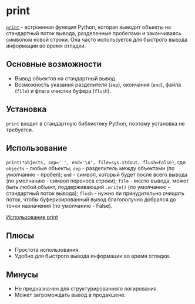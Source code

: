 # print

[`print`](https://docs.python.org/3/library/functions.html#print) - встроенная функция Python, которая выводит объекты на стандартный поток вывода, разделенные пробелами и заканчиваясь символом новой строки. Она часто используется для быстрого вывода информации во время отладки.

## Основные возможности
- Вывод объектов на стандартный вывод.
- Возможность указания разделителя (`sep`), окончания (`end`), файла (`file`) и флага очистки буфера (`flush`).

## Установка
`print` входит в стандартную библиотеку Python, поэтому установка не требуется.

## Использование
`print(*objects, sep=' ', end='\n', file=sys.stdout, flush=False)`,
где `objects` - любые объекты;
`sep` - разделитель между объектами (по умолчанию - пробел);
`end` - символ, который будет после всего вывода (по умолчанию - символ переноса строки);
`file` - место вывода, может быть любой объект, поддерживающий `.write()` (по умолчанию - стандартный поток вывода);
`flush` - нужно ли принудительно очищать поток, чтобы буферизированный вывод благополучно добрался до точки назначения (по умолчанию - False).

[Использование print](../examples/print/short.py)

## Плюсы
- Простота использования.
- Удобно для быстрого вывода информации во время отладки.

## Минусы
- Не предназначен для структурированного логирования.
- Может загромождать вывод в продакшене.